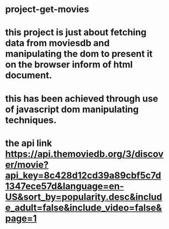 # project-get-movies
# this project is just about fetching data from moviesdb and manipulating the dom to present it on the browser inform of html document.
# this has been achieved through use of javascript dom manipulating techniques.

# the api link https://api.themoviedb.org/3/discover/movie?api_key=8c428d12cd39a89cbf5c7d1347ece57d&language=en-US&sort_by=popularity.desc&include_adult=false&include_video=false&page=1